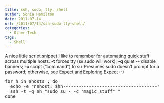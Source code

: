 ```yaml
---
title: ssh, sudo, tty, shell
author: Sonia Hamilton
date: 2011-07-14
url: /2011/07/14/ssh-sudo-tty-shell/
categories:
  - Other-Tech
tags:
  - Shell
---
```

A nice little script snippet I like to remember for automating quick stuff across multiple hosts. **-t** forces tty (so sudo will work); **-q** quiet -- disable banners; **-c** script (&#8220;command&#8221;) to su. Presumes sudo doesn&#8217;t prompt for a password; otherwise, see [Expect][1] and [Exploring Expect][2] :-)

<!--more-->

<pre>for h in $hosts ; do
  echo -e "nnhost: $hn------------------------------------"
  ssh -t -q $h "sudo su - -c "magic_stuff" "
done</pre>

 [1]: http://www.nist.gov/el/msid/expect.cfm
 [2]: http://oreilly.com/catalog/9781565920903
